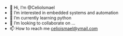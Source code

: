 - 👋 Hi, I’m @CelioIsmael
- 👀 I’m interested in embedded systems and automation 
- 🌱 I’m currently learning python
- 💞️ I’m looking to collaborate on ...
- 📫 How to reach me celioismael@ymail.com

<!---
CelioIsmael/CelioIsmael is a ✨ special ✨ repository because its `README.md` (this file) appears on your GitHub profile.
You can click the Preview link to take a look at your changes.
--->
